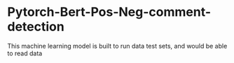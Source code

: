# Pytorch-Bert-Pos-Neg-comment-detection
This machine learning model is built to run data test  sets, and would be able to read data 
